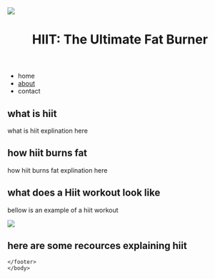 <!DOCTYPE html>
<html>
    <head>
        <img src="https://via.placeholder.com/728x90.png">
        <title>HIIT: The Ultimate Fat Burner</title>
    </head>
    <body>
        <header>
            <h1>HIIT: The Ultimate Fat Burner</h1>
        </header>
        <nav>
            <ul>
                <li><a herf="">home</a></li>
                <li><a href="">about</a></li>
                <li><a herf="">contact</a></li>
            </ul>
        </nav>
    <main>
        <section>
            <h2>what is hiit</h2>
            <p>what is hiit explination here</p>
        </section>
        <section>
            <h2>how hiit burns fat</h2>
            <p>how hiit burns fat explination here</p>
        </section>
        <section>
            <h2>what does a Hiit workout look like</h2>
            <p>bellow is an example of a hiit workout
        <section>
            <img src="https://via.placeholder.com/150C">
        </section>
        </section>
        <section>
            <h2>here are some recources explaining hiit</h2>
        </section>
    </main>
    <footer>

    </footer>
    </body>
</html>
